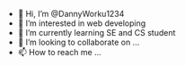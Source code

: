 - 👋 Hi, I’m @DannyWorku1234
- 👀 I’m interested in web developing
- 🌱 I’m currently learning SE and CS student
- 💞️ I’m looking to collaborate on ...
- 📫 How to reach me ...

<!---
DannyWorku1234/DannyWorku1234 is a ✨ special ✨ repository because its `README.md` (this file) appears on your GitHub profile.
You can click the Preview link to take a look at your changes.
--->
